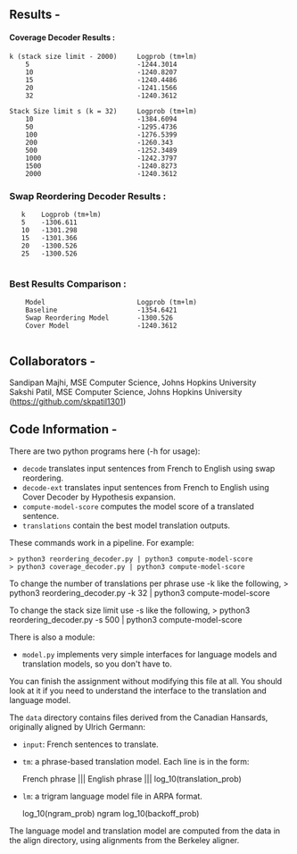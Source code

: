 ## Results -

#### Coverage Decoder Results : 
```
k (stack size limit - 2000)     Logprob (tm+lm)
    5                           -1244.3014
    10                          -1240.8207
    15                          -1240.4486
    20                          -1241.1566
    32                          -1240.3612

Stack Size limit s (k = 32)     Logprob (tm+lm)
    10                          -1384.6094
    50                          -1295.4736
    100                         -1276.5399
    200                         -1260.343
    500                         -1252.3489
    1000                        -1242.3797
    1500                        -1240.8273
    2000                        -1240.3612

```

### Swap Reordering Decoder Results :
```
   k    Logprob (tm+lm)
   5    -1306.611
   10   -1301.298
   15   -1301.366
   20   -1300.526
   25   -1300.526


```

### Best Results Comparison :
```
    Model                       Logprob (tm+lm)
    Baseline                    -1354.6421
    Swap Reordering Model       -1300.526
    Cover Model                 -1240.3612


```

## Collaborators -
Sandipan Majhi, MSE Computer Science, Johns Hopkins University\
Sakshi Patil, MSE Computer Science, Johns Hopkins University (https://github.com/skpatil1301)

## Code Information -


There are two python programs here (-h for usage):

- `decode` translates input sentences from French to English using swap reordering.
- `decode-ext` translates input sentences from French to English using Cover Decoder by      Hypothesis expansion.
- `compute-model-score` computes the model score of a translated sentence.
- `translations` contain the best model translation outputs.

These commands work in a pipeline. For example:

    > python3 reordering_decoder.py | python3 compute-model-score
    > python3 coverage_decoder.py | python3 compute-model-score

To change the number of translations per phrase use -k like the following,
    > python3 reordering_decoder.py -k 32 | python3 compute-model-score

To change the stack size limit use -s like the following,
    > python3 reordering_decoder.py -s 500 | python3 compute-model-score


There is also a module:

- `model.py` implements very simple interfaces for language models
 and translation models, so you don't have to. 

You can finish the assignment without modifying this file at all. 
You should look at it if you need to understand the interface
to the translation and language model.

The `data` directory contains files derived from the Canadian Hansards,
originally aligned by Ulrich Germann:

- `input`: French sentences to translate.

- `tm`: a phrase-based translation model. Each line is in the form:

    French phrase ||| English phrase ||| log_10(translation_prob)

- `lm`: a trigram language model file in ARPA format.

    log_10(ngram_prob)   ngram   log_10(backoff_prob)

The language model and translation model are computed from the data 
in the align directory, using alignments from the Berkeley aligner.
